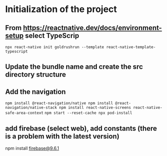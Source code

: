 # Initialization of the project

## From https://reactnative.dev/docs/environment-setup select TypeScrip

`
npx react-native init goldrushrun --template react-native-template-typescript
`

## Update the bundle name and create the src directory structure

## Add the navigation

`
npm install @react-navigation/native
npm install @react-navigation/native-stack
npm install react-native-screens react-native-safe-area-context
`
`
npm start --reset-cache
npx pod-install
`

## add firebase (select web), add constants (there is a problem with the latest version)
npm install firebase@9.6.1